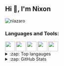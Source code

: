 ## Hi 👋, I'm Nixon

<p align="left"> <img src="https://komarev.com/ghpvc/?username=nlazaro&label=Profile Views&color=0e75b6&style=flat" alt="nlazaro" /> </p>

<h3 align="left">Languages and Tools:</h3>

<img align="left" img height="32" width="32" src="https://cdn.jsdelivr.net/npm/simple-icons@v5/icons/cplusplus.svg" />
<img align="left" img height="32" width="32" src="https://cdn.jsdelivr.net/npm/simple-icons@v5/icons/java.svg" />
<img align="left" img height="32" width="32" src="https://cdn.jsdelivr.net/npm/simple-icons@v5/icons/python.svg" />
<img align="left" img height="32" width="32" src="https://cdn.jsdelivr.net/npm/simple-icons@v5/icons/visualstudiocode.svg" />
<img height="32" width="32" src="https://cdn.jsdelivr.net/npm/simple-icons@v5/icons/git.svg" />


<details>
<summary>:zap: Top langauges</summary>

  [![Top Langs](https://github-readme-stats.vercel.app/api/top-langs/?username=nlazaro)](https://github.com/anuraghazra/github-readme-stats)
</details>
 
<details>
<summary>:zap: GitHub Stats</summary>

  <p>&nbsp;<img align="center" src="https://github-readme-stats.vercel.app/api?username=nlazaro&show_icons=true&locale=en" alt="nlazaro" /></p>
</details>
